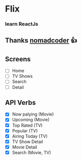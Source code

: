 # Flix

### learn ReactJs

## Thanks [nomadcoder](https://nomadcoders.co/) 👍

## Screens

-   [ ] Home
-   [ ] TV Shows
-   [ ] Search
-   [ ] Detail

## API Verbs

-   [x] Now palying (Movie)
-   [x] Upcoming (Movie)
-   [x] Top Rated (TV)
-   [x] Popular (TV)
-   [x] Airing Today (TV)
-   [x] TV Show Detail
-   [x] Movie Detail
-   [x] Search (Movie, TV)
